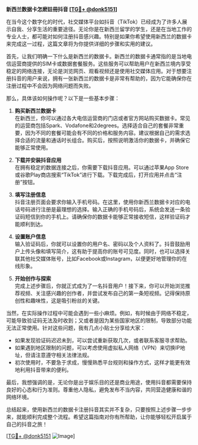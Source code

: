**新西兰数据卡怎麽註冊抖音 [[TG💪+ @donk5151](https://t.me/s/donk5151)]**

在当今这个数字化的时代，社交媒体平台如抖音（TikTok）已经成为了许多人展示自我、分享生活的重要途径。无论你是在新西兰留学的学生，还是在当地工作的专业人士，都可能对如何注册抖音感兴趣。特别是如果你希望使用新西兰的数据卡来完成这一过程，这篇文章将为你提供详细的步骤和实用的建议。

首先，让我们明确一下什么是新西兰的数据卡。新西兰的数据卡通常指的是当地电信运营商提供的SIM卡或数据套餐服务。这些服务可以帮助用户在新西兰境内享受稳定的网络连接，无论是浏览网页、观看视频还是使用社交媒体应用。对于想要注册抖音的用户来说，拥有一张新西兰的数据卡是非常有帮助的，因为它能确保你在注册过程中不会因为网络问题而失败。

那么，具体该如何操作呢？以下是一些基本步骤：

1. **购买新西兰数据卡**  
   在新西兰，你可以通过各大电信运营商的门店或者官方网站购买数据卡。常见的运营商包括Spark、Vodafone和2degrees。选择适合自己的套餐非常重要，因为不同的套餐可能会有不同的价格和服务内容。建议根据自己的需求选择合适的流量和通话时长组合。购买后，按照说明激活你的数据卡，并确保它能够正常使用。

2. **下载并安装抖音应用**  
   在拥有稳定的数据连接之后，你需要下载抖音应用。可以通过苹果App Store或谷歌Play商店搜索“TikTok”进行下载。下载完成后，打开应用并点击“注册”按钮。

3. **填写注册信息**  
   抖音注册页面会要求你输入手机号码。在这里，使用你新西兰数据卡对应的电话号码进行注册是最理想的选择。输入正确的手机号码后，系统会发送一条验证码短信到你的手机上。请确保你的数据卡能够正常接收短信，这样验证码才能顺利到达。

4. **设置账户信息**  
   输入验证码后，你就可以设置你的用户名、密码以及个人资料了。抖音鼓励用户上传头像和填写简介，这有助于提高你的账号可见度。同时，也可以选择关联其他社交媒体账号，比如Facebook或Instagram，以便更好地管理你的在线形象。

5. **开始创作与探索**  
   完成上述步骤后，你就正式成为了一名抖音用户！接下来，你可以开始浏览推荐视频、关注感兴趣的创作者，并尝试发布自己的第一条短视频。记得保持原创性和趣味性，这是吸引粉丝的关键。

当然，在实际操作过程中可能会遇到一些小麻烦。例如，有时候由于网络不稳定，可能导致验证码无法及时收到；又或者是因为某些国家地区的限制，导致部分功能无法正常使用。针对这些问题，我有几点小贴士分享给大家：

- 如果发现验证码迟迟未到，可以尝试重新获取几次，或者联系客服寻求帮助。
- 如果遇到地区限制的问题，可以考虑使用虚拟私人网络（VPN）来切换IP地址，但请注意遵守相关法律法规。
- 初次使用时，不要急于求成，慢慢熟悉平台规则和操作方式，这样才能更有效地利用抖音带来的便利。

最后，我想强调的是，无论你是出于娱乐目的还是商业用途，使用抖音都需要保持良好的心态和行为准则。尊重他人隐私，避免发布不当内容，共同营造健康和谐的网络环境。

总结起来，使用新西兰的数据卡注册抖音其实并不复杂，只要按照上述步骤一步步来，就能顺利完成整个流程。希望这篇指南对你有所帮助，让你能够轻松开启属于自己的抖音之旅！

[[TG💪+ @donk5151](https://t.me/s/donk5151) ![Image](https://i.postimg.cc/rwNCRYN7/Snipaste-2025-04-30-17-27-05.png)]